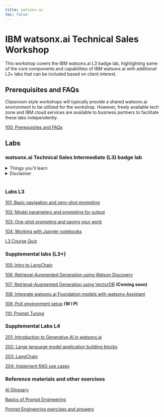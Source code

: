 ```yaml
---
title: watsonx.ai
toc: false
---
```


# IBM watsonx.ai Technical Sales Workshop

This workshop covers the IBM watsonx.ai L3 badge lab, highlighting some of the core components and capabilities of IBM watsonx.ai with additional L3+ labs that can be included based on client interest.

## Prerequisites and FAQs

Classroom style workshops will typically provide a shared watsonx.ai environment to be utilized for the workshop. However, freely available tech zone and IBM cloud services are available to business partners to facilitate these labs independently.

[100: Prerequisites and FAQs](/watsonx/watsonxai/100)

## Labs

### watsonx.ai Technical Sales Intermediate (L3) badge lab

<details>
  <summary>Things you'll learn</summary>

- The watsonx.ai web based Prompt Lab UI, including Structured and Freeform interface, sample prompts, model information panels and model parameter panel.
- Strengths and weaknesses of different models
- An overview of the model parameters and how they influence output.
- Zero shot vs. Few shot prompting
- Using prompts to generate specific output
- Saving prompts and prompt sessions
- Restoring a prompt to an earlier state via prompt history
- Saving prompts to a Jupyter notebook and working with the Jupyter notebook
</details>

<details>
<summary>Disclaimer</summary>

Watsonx.ai is being developed and released in an agile manner, which may result in some of the lab screenshots looking slightly different from what you see in the UI. You may notice the following differences:

- Additional foundation models in the library list
- Tweaks to the user interface (location of buttons, text/labels for various fields)
- Additional tabs/buttons (especially when the Tuning Studio is released).

None of the above changes should impact the labs in this document. However, there are a few possible changes that would compromise the integrity of the lab:

- Ongoing tuning of the foundation models may result in varied results.
- Updates to the sample prompt default text may change. The original text for all prompts has been provided in the lab document if you need to copy/paste to the prompt UI.
</details>

<br />

### Labs L3

[101: Basic navigation and zero-shot prompting](/watsonx/watsonxai/101)

[102: Model parameters and prompting for output](/watsonx/watsonxai/102)

[103: One-shot prompting and saving your work](/watsonx/watsonxai/103)

[104: Working with Jupyter notebooks](/watsonx/watsonxai/104)

[L3 Course Quiz](https://learn.ibm.com/course/view.php?id=13452)

### Supplemental labs (L3+)

[105: Intro to LangChain](/watsonx/watsonxai/105)

[106: Retrieval-Augmented Generation using Watson Discovery](/watsonx/watsonxai/106)

[107: Retrieval-Augmented Generation using VectorDB](/watsonx/watsonxai/107) **(Coming soon)**

[108: Integrate watsonx.ai Foundation models with watsonx Assistant](/watsonx/watsonxai/108)

[109: PoX environment setup](/watsonx/watsonxai/109) **(W I P)**

[110: Prompt Tuning](/watsonx/watsonxai/110)

### Supplemental Labs L4

[201: Introduction to Generative AI in watsonx.ai](/watsonx/watsonxai/level-4/201)

[202: Large language model application building blocks](/watsonx/watsonxai/level-4/202)

[203: LangChain](/watsonx/watsonxai/level-4/203)

[204: Implement RAG use cases](/watsonx/watsonxai/level-4/204)

### Reference materials and other exercises

[AI Glossary](/watsonx/watsonxai/ref100)

[Basics of Prompt Engineering](/watsonx/watsonxai/ref101)

[Prompt Engineering exercises and answers](/watsonx/watsonxai/ref102)
